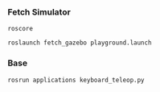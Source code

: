 

### Fetch Simulator
`roscore`

`roslaunch fetch_gazebo playground.launch`

### Base
`rosrun applications keyboard_teleop.py`
